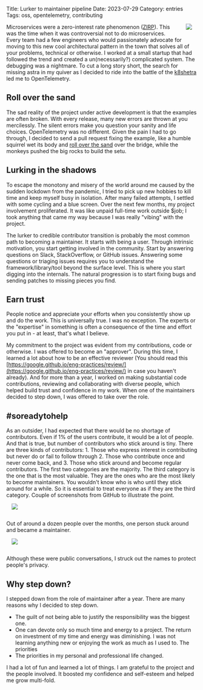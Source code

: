 Title: Lurker to maintainer pipeline
Date: 2023-07-29
Category: entries
Tags: oss, opentelemetry, contributing

<img src="{static}/images/opentelemetry-horizontal-color.png" style="float: right; max-width: 40%; max-height: 300px; height: auto; padding: 0 1em 1em" />

Microservices were a zero-interest rate phenomenon ([ZIRP](https://en.wikipedia.org/wiki/Zero_interest-rate_policy)). This was the time when it was controversial not to do microservices. Every team had a few engineers who would passionately advocate for moving to this new cool architectural pattern in the town that solves all of your problems, technical or otherwise. I worked at a small startup that had followed the trend and created a un(necessarily?) complicated system. The debugging was a nightmare. To cut a long story short, the search for missing astra in my quiver as I decided to ride into the battle of the [k8shetra](https://en.wikipedia.org/wiki/Kurukshetra_War) led me to OpenTelemetry.


## Roll over the sand

The sad reality of the project under active development is that the examples are often broken. With every release, many new errors are thrown at you mercilessly. The silent errors make you question your sanity and life choices. OpenTelemetry was no different. Given the pain I had to go through, I decided to send a pull request fixing the example, like a humble squirrel wet its body and [roll over the sand](https://youtu.be/gKcOjnDJfzk?t=4171) over the bridge, while the monkeys pushed the big rocks to build the setu.

## Lurking in the shadows

To escape the monotony and misery of the world around me caused by the sudden lockdown from the pandemic, I tried to pick up new hobbies to kill time and keep myself busy in isolation. After many failed attempts, I settled with some cycling and a blue screen. Over the next few months, my project involvement proliferated. It was like unpaid full-time work outside $job; I took anything that came my way because I was really "vibing" with the project.

The lurker to credible contributor transition is probably the most common path to becoming a maintainer. It starts with being a user. Through intrinsic motivation, you start getting involved in the community. Start by answering questions on Slack, StackOverflow, or GitHub issues. Answering some questions or triaging issues requires you to understand the framework/library/tool beyond the surface level. This is where you start digging into the internals. The natural progression is to start fixing bugs and sending patches to missing pieces you find.

## Earn trust

People notice and appreciate your efforts when you consistently show up and do the work. This is universally true. I was no exception. The experts or the "expertise" in something is often a consequence of the time and effort you put in - at least, that's what I believe. 

My commitment to the project was evident from my contributions, code or otherwise. I was offered to become an "approver". During this time, I learned a lot about how to be an effective reviewer (You should read this [https://google.github.io/eng-practices/review/](https://google.github.io/eng-practices/review/) in case you haven't already). And for more than a year, I worked on making substantial code contributions, reviewing and collaborating with diverse people, which helped build trust and confidence in my work. When one of the maintainers decided to step down, I was offered to take over the role.

## #soreadytohelp

As an outsider, I had expected that there would be no shortage of contributors. Even if 1% of the users contribute, it would be a lot of people. And that is true, but number of contributors who stick around is tiny. There are three kinds of contributors: 1. Those who express interest in contributing but never do or fail to follow through 2. Those who contribute once and never come back, and 3. Those who stick around and become regular contributors. The first two categories are the majority. The third category is the one that is the most valuable. They are the ones who are the most likely to become maintainers. You wouldn't know who is who until they stick around for a while. So it is essential to treat everyone as if they are the third category. Couple of screenshots from GitHub to illustrate the point.

<img src="{static}/images/otel_py_contributors.png" style="float: middle; max-width: 80%; max-height: 1200px; height: auto; padding: 0 1em 1em" />

Out of around a dozen people over the months, one person stuck around and became a maintainer.

<img src="{static}/images/shalev_maintainer.png" style="float: middle; max-width: 80%; max-height: 1200px; height: auto; padding: 0 1em 1em" />

Although these were public conversations, I struck out the names to protect people's privacy.

## Why step down?

I stepped down from the role of maintainer after a year. There are many reasons why I decided to step down.

- The guilt of not being able to justify the responsibility was the biggest one. 
- One can devote only so much time and energy to a project. The return on investment of my time and energy was diminishing. I was not learning anything new or enjoying the work as much as I used to. The priorities
- The priorities in my personal and professional life changed.


I had a lot of fun and learned a lot of things. I am grateful to the project and the people involved. It boosted my confidence and self-esteem and helped me grow multi-fold.